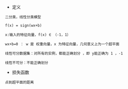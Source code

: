 * 定义

```
二分类，线性分类模型

f(x) = sign(wx+b)

x:输入的特征向量，f(x) ∈ （-1，1）

wx+b=0 ： w 是 权重向量，x 为特征向量，几何意义上为一个超平面

线性可分数据集：对所有的实例，都能正确划分 ，即 y能正确为 1 ，-1

线性不可分：不能正确划分
```

* 损失函数

```
点到超平面的距离


```



